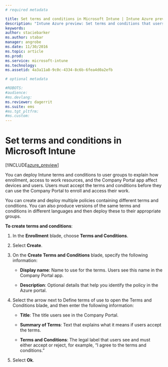 ```yaml
---
# required metadata

title: Set terms and conditions in Microsoft Intune | Intune Azure preview | Microsoft Docs
description: "Intune Azure preview: Set terms and conditions that users see in the Company Portal for Intune. "
keywords:
author: staciebarker
ms.author: stabar
manager: angrobe
ms.date: 11/30/2016
ms.topic: article
ms.prod:
ms.service: microsoft-intune
ms.technology:
ms.assetid: 4a3a11a8-9c0c-4334-8c6b-6fea4d0a2efb

# optional metadata

#ROBOTS:
#audience:
#ms.devlang:
ms.reviewer: dagerrit
ms.suite: ems
#ms.tgt_pltfrm:
#ms.custom:
---
```


# Set terms and conditions in Microsoft Intune

[!INCLUDE[azure_preview](../includes/azure_preview.md)]

You can deploy Intune terms and conditions to user groups to explain how enrollment, access to work resources, and the Company Portal app affect devices and users. Users must accept the terms and conditions before they can use the Company Portal to enroll and access their work.

You can create and deploy multiple policies containing different terms and conditions. You can also produce versions of the same terms and conditions in different languages and then deploy these to their appropriate groups.

**To create terms and conditions**:

1. In the **Enrollment** blade, choose **Terms and Conditions**.

2. Select **Create**.

3. On the **Create Terms and Conditions** blade, specify the following information:

   - **Display name**: Name to use for the terms. Users see this name in the Company Portal app.
   
   - **Description**: Optional details that help you identify the policy in the Azure portal.

4. Select the arrow next to Define terms of use to open the Terms and Conditions blade, and then enter the following information:

   - **Title**: The title users see in the Company Portal.
   
   - **Summary of Terms**: Text that explains what it means if users accept the terms.
   
   - **Terms and Conditions**: The legal label that users see and must either accept or reject, for example, “I agree to the terms and conditions.”

5. Select **Ok**.